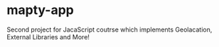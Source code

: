 # mapty-app
Second project for JacaScript coutrse which implements Geolacation,  External Libraries and More!

